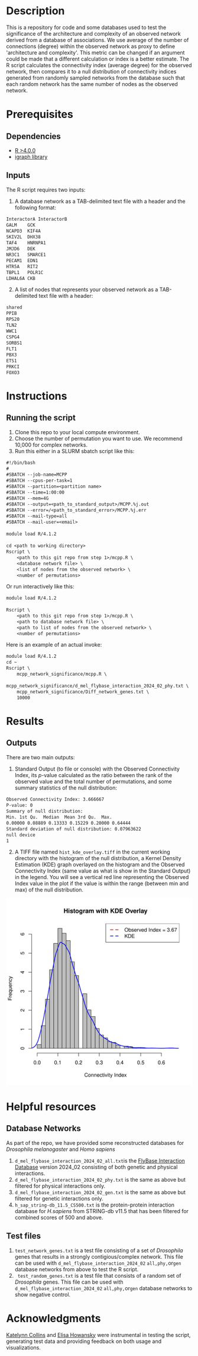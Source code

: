 # Description
This is a repository for code and some databases used to test the significance of the architecture and complexity of an observed network derived from a database of associations. We use average of the number of connections (degree) within the observed network as proxy to define 'architecture and complexity'. This metric can be changed if an argument could be made that a different calculation or index is a better estimate. The R script calculates the connectivity index (average degree) for the observed network, then compares it to a null distribution of connectivity indices generated from randomly sampled networks from the database such that each random network has the same number of nodes as the observed network.

#  Prerequisites
## Dependencies

 - [R >4.0.0](https://cran.r-project.org) 
 - [igraph library](https://r.igraph.org)

## Inputs
The R script requires two inputs:
 1. A database network as a TAB-delimited text file with a header and the following format:
```
InteractorA	InteractorB
GALM	GCK
NCAPD3	KIF4A
SKIV2L	DHX38
TAF4	HNRNPA1
JMJD6	DEK
NR3C1	SMARCE1
PECAM1	EDN1
HTR5A	RIT2
TBPL1	POLR1C
LDHAL6A	CKB
```
 2. A list of nodes that represents your observed network as a TAB-delimited text file with a header:
```
shared
PPIB
RPS20
TLN2
WWC1
CSPG4
SORBS1
FLT1
PBX3
ETS1
PRKCI
FOXO3
```
# Instructions
## Running the script
1. Clone this repo to your local compute environment.
2. Choose the number of permutation you want to use. We recommend 10,000 for complex networks.
3. Run this either in a SLURM sbatch script like this:
```
#!/bin/bash
#
#SBATCH --job-name=MCPP
#SBATCH --cpus-per-task=1
#SBATCH --partition=<partition name>
#SBATCH --time=1:00:00
#SBATCH --mem=4G
#SBATCH --output=<path_to_standard_output>/MCPP.%j.out
#SBATCH --error=/<path_to_standard_error>/MCPP.%j.err
#SBATCH --mail-type=all
#SBATCH --mail-user=<email>

module load R/4.1.2

cd <path to working directory>
Rscript \
	<path to this git repo from step 1>/mcpp.R \
	<database network file> \
	<list of nodes from the observed network> \
	<number of permutations>
```
Or run interactively like this:
```
module load R/4.1.2

Rscript \
	<path to this git repo from step 1>/mcpp.R \
	<path to database network file> \
	<path to list of nodes from the observed network> \
	<number of permutations>
```

Here is an example of an actual invoke:
```
module load R/4.1.2
cd ~
Rscript \
	mcpp_network_significance/mcpp.R \
	mcpp_network_significance/d_mel_flybase_interaction_2024_02_phy.txt \
	mcpp_network_significance/Diff_network_genes.txt \
	10000
```
# Results
## Outputs
There are two main outputs:
1. Standard Output (to file or console) with the Observed Connectivity Index, its *p*-value calculated as the ratio between the rank of the observed value and the total number of permutations, and some summary statistics of the null distribution:
```
Observed Connectivity Index: 3.666667
P-value: 0
Summary of null distribution:
Min. 1st Qu.  Median  Mean 3rd Qu.  Max.
0.00000 0.08889 0.13333 0.15229 0.20000 0.64444
Standard deviation of null distribution: 0.07963622
null device
1
```
2. A TIFF file named ```hist_kde_overlay.tiff```  in the current working directory with the histogram of the null distribution, a Kernel Density Estimation (KDE) graph overlayed on the histogram and the Observed Connectivity Index (same value as what is show in the Standard Output) in the legend. You will see a vertical red line representing the Observed Index value in the plot if the value is within the range (between min and max) of the null distribution.

![histogram](https://github.com/vshanka23/mcpp_network_significance/blob/main/hist_kde_overlay.jpg)

# Helpful resources
## Database Networks
As part of the repo, we have provided some reconstructed databases for *Drosophila melanogaster* and *Homo sapiens*
1. ```d_mel_flybase_interaction_2024_02_all.txt```is the [FlyBase Interaction Database](https://flybase.org/downloads/bulkdata) version 2024_02 consisting of both genetic and physical interactions.
2. ```d_mel_flybase_interaction_2024_02_phy.txt``` is the same as above but filtered for physical interactions only.
3.  ```d_mel_flybase_interaction_2024_02_gen.txt``` is the same as above but filtered for genetic interactions only.
4. ```h_sap_string-db_11.5_CS500.txt``` is the protein-protein interaction database for *H.sapiens* from STRING-db v11.5 that has been filtered for combined scores of 500 and above.
## Test files
1. ```test_network_genes.txt``` is a test file consisting of a set of *Drosophila* genes that results in a strongly contigious/complex network. This file can be used with ```d_mel_flybase_interaction_2024_02``` ```all,phy,```or```gen``` database networks from above to test the R script. 
 2. ``` test_random_genes.txt``` is a test file that consists of a random set of *Drosophila* genes. This file can be used with ```d_mel_flybase_interaction_2024_02``` ```all,phy,```or```gen``` database networks to show negative control.

# Acknowledgments
[Katelynn Collins](https://github.com/kcolli5) and [Elisa Howansky](https://github.com/ehowans) were instrumental in testing the script, generating test data and providing feedback on both usage and visualizations.